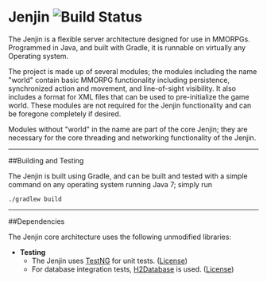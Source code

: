 Jenjin ![Build Status](https://travis-ci.org/floralvikings/jenjin.svg?branch=jenjin-184)
=====

The Jenjin is a flexible server architecture designed for use in MMORPGs.
Programmed in Java, and built with Gradle, it is runnable on virtually any Operating
system.

The project is made up of several modules; the modules including the name "world" contain
basic MMORPG functionality including persistence, synchronized action and movement, and
line-of-sight visibility.  It also includes a format for XML files that can be used to
pre-initialize the game world.  These modules are not required for the Jenjin functionality
and can be foregone completely if desired.

Modules without "world" in the name are part of the core Jenjin; they are necessary for the
core threading and networking functionality of the Jenjin.


***

##Building and Testing

The Jenjin is built using Gradle, and can be built and tested with a simple command on
any operating system running Java 7; simply run

`./gradlew build`


***

##Dependencies

The Jenjin core architecture uses the following unmodified libraries:

* **Testing**
    * The Jenjin uses [TestNG](http://testng.org/doc/index.html) for unit tests. ([License](http://testng.org/license/))
    * For database integration tests, [H2Database](http://h2database.com/html/main.html) is used. ([License](http://h2database.com/html/license.html))
